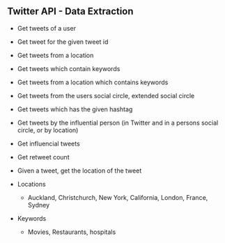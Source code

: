 ## Twitter API - Data Extraction

- Get tweets of a user
- Get tweet for the given tweet id
- Get tweets from a location
- Get tweets which contain keywords
- Get tweets from a location which contains keywords
- Get tweets from the users social circle, extended social circle
- Get tweets which has the given hashtag
- Get tweets by the influential person (in Twitter and in a persons social circle, or by location)
- Get influencial tweets
- Get retweet count
- Given a tweet, get the location of the tweet

- Locations
    + Auckland, Christchurch, New York, California, London, France, Sydney

- Keywords
    + Movies, Restaurants, hospitals


